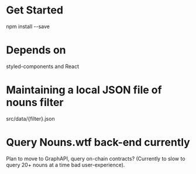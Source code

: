 # Get Started

npm install --save

# Depends on
styled-components and React

# Maintaining a local JSON file of nouns filter
src/data/{filter}.json

# Query Nouns.wtf back-end currently
Plan to move to GraphAPI, query on-chain contracts? (Currently to slow to query 20+ nouns at a time bad user-experience).
